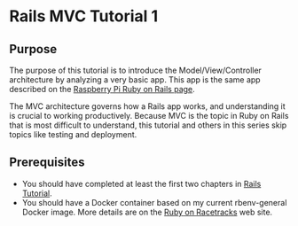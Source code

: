 # Rails MVC Tutorial 1

## Purpose
The purpose of this tutorial is to introduce the Model/View/Controller architecture by analyzing a very basic app.  This app is the same app described on the [Raspberry Pi Ruby on Rails page](http://elinux.org/RPi_Ruby_on_Rails).

The MVC architecture governs how a Rails app works, and understanding it is crucial to working productively.  Because MVC is the topic in Ruby on Rails that is most difficult to understand, this tutorial and others in this series skip topics like testing and deployment.

## Prerequisites
* You should have completed at least the first two chapters in [Rails Tutorial](https://www.railstutorial.org).
* You should have a Docker container based on my current rbenv-general Docker image.  More details are on the [Ruby on Racetracks](http://www.rubyonracetracks.com) web site.
